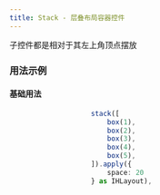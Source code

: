 ```yaml
---
title: Stack - 层叠布局容器控件
---
```


子控件都是相对于其左上角顶点摆放

### 用法示例
#### 基础用法
```typescript
                    stack([
                        box(1),
                        box(2),
                        box(3),
                        box(4),
                        box(5),
                    ]).apply({
                        space: 20
                    } as IHLayout),
```